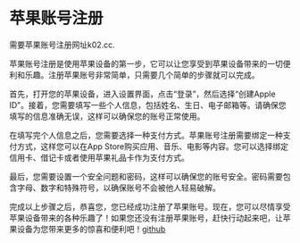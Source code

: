 # 苹果账号注册

需要苹果账号注册网址k02.cc.

苹果账号注册是使用苹果设备的第一步，它可以让您享受到苹果设备带来的一切便利和乐趣。注册苹果账号非常简单，只需要几个简单的步骤就可以完成。

首先，打开您的苹果设备，进入设置界面，点击“登录”，然后选择“创建Apple ID”。接着，您需要填写一些个人信息，包括姓名、生日、电子邮箱等。请确保您填写的信息准确无误，这样可以确保您的账号正常使用。

在填写完个人信息之后，您需要选择一种支付方式。苹果账号注册需要绑定一种支付方式，这样您可以在App Store购买应用、音乐、电影等内容。您可以选择绑定信用卡、借记卡或者使用苹果礼品卡作为支付方式。

最后，您需要设置一个安全问题和密码，这样可以确保您的账号安全。密码需要包含字母、数字和特殊符号，以确保账号不会被他人轻易破解。

完成以上步骤之后，恭喜您，您已经成功注册了苹果账号。现在，您可以尽情享受苹果设备带来的各种乐趣了！如果您还没有注册苹果账号，赶快行动起来吧，让苹果设备为您带来更多的惊喜和便利吧！[github](https://github.com)